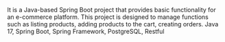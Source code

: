 It is a Java-based Spring Boot project that provides basic functionality for an e-commerce platform. 
This project is designed to manage functions such as listing products, adding products to the cart, creating orders.
Java 17, Spring Boot, Spring Framework, PostgreSQL, Restful 
